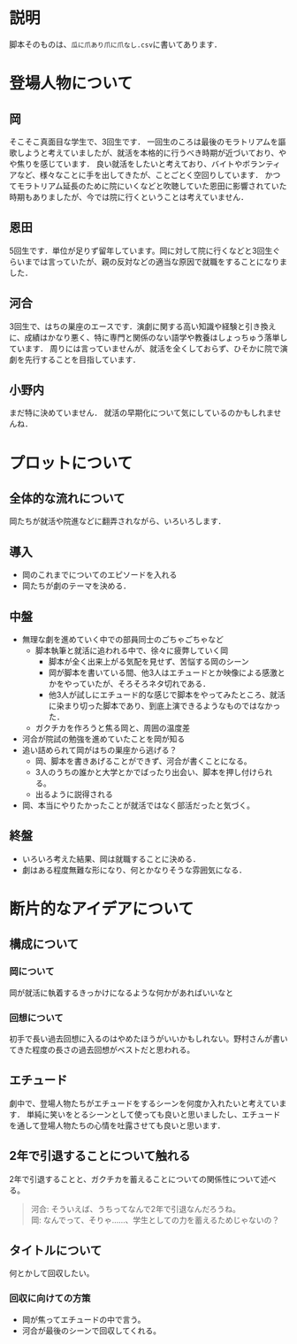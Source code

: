 # 説明
脚本そのものは、`瓜に爪あり爪に爪なし.csv`に書いてあります．

# 登場人物について

## 岡
そこそこ真面目な学生で、3回生です．
一回生のころは最後のモラトリアムを謳歌しようと考えていましたが、就活を本格的に行うべき時期が近づいており、やや焦りを感じています．
良い就活をしたいと考えており、バイトやボランティアなど、様々なことに手を出してきたが、ことごとく空回りしています．
かつてモラトリアム延長のために院にいくなどと吹聴していた恩田に影響されていた時期もありましたが、今では院に行くということは考えていません．

## 恩田
5回生です．単位が足りず留年しています。岡に対して院に行くなどと3回生ぐらいまでは言っていたが、親の反対などの適当な原因で就職をすることになりました．

## 河合
3回生で、はちの巣座のエースです．演劇に関する高い知識や経験と引き換えに、成績はかなり悪く、特に専門と関係のない語学や教養はしょっちゅう落単しています．
周りには言っていませんが、就活を全くしておらず、ひそかに院で演劇を先行することを目指しています．

## 小野内
まだ特に決めていません．
就活の早期化について気にしているのかもしれませんね．

# プロットについて
## 全体的な流れについて
岡たちが就活や院進などに翻弄されながら、いろいろします．

## 導入
- 岡のこれまでについてのエピソードを入れる
- 岡たちが劇のテーマを決める．

## 中盤
- 無理な劇を進めていく中での部員同士のごちゃごちゃなど
    - 脚本執筆と就活に追われる中で、徐々に疲弊していく岡
        - 脚本が全く出来上がる気配を見せず、苦悩する岡のシーン
        - 岡が脚本を書いている間、他3人はエチュードとか映像による感激とかをやっていたが、そろそろネタ切れである．
        - 他3人が試しにエチュード的な感じで脚本をやってみたところ、就活に染まり切った脚本であり、到底上演できるようなものではなかった．
    - ガクチカを作ろうと焦る岡と、周囲の温度差
- 河合が院試の勉強を進めていたことを岡が知る
- 追い詰められて岡がはちの巣座から逃げる？
    - 岡、脚本を書きあげることができず、河合が書くことになる。
    - 3人のうちの誰かと大学とかでばったり出会い、脚本を押し付けられる。
    - 出るように説得される
- 岡、本当にやりたかったことが就活ではなく部活だったと気づく。

## 終盤
- いろいろ考えた結果、岡は就職することに決める．
- 劇はある程度無難な形になり、何とかなりそうな雰囲気になる．

# 断片的なアイデアについて
## 構成について
### 岡について
岡が就活に執着するきっかけになるような何かがあればいいなと

### 回想について
初手で長い過去回想に入るのはやめたほうがいいかもしれない。野村さんが書いてきた程度の長さの過去回想がベストだと思われる。

## エチュード
劇中で、登場人物たちがエチュードをするシーンを何度か入れたいと考えています．
単純に笑いをとるシーンとして使っても良いと思いましたし、エチュードを通して登場人物たちの心情を吐露させても良いと思います．

## 2年で引退することについて触れる
2年で引退することと、ガクチカを蓄えることについての関係性について述べる。
>河合: そういえば、うちってなんで2年で引退なんだろうね。<br>
>岡: なんでって、そりゃ……、学生としての力を蓄えるためじゃないの？
>

## タイトルについて
何とかして回収したい。
### 回収に向けての方策
- 岡が焦ってエチュードの中で言う。
- 河合が最後のシーンで回収してくれる。
